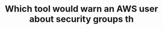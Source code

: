 ---
layout: all-exams
title: "Which tool would warn an AWS user about security groups th"
blurb: "Trusted Advisor analyzes your AWS configuration and recommends best practices. This includes a scan of security vulnerabilities such as unrestricted ports"
quid: 57
---